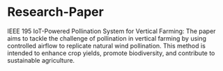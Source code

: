 # Research-Paper
IEEE 195 IoT-Powered Pollination System for Vertical Farming:
The paper aims to tackle the challenge of pollination in vertical farming by using controlled airflow to replicate natural wind pollination. This method is intended to enhance crop yields, promote biodiversity, and contribute to sustainable agriculture.
